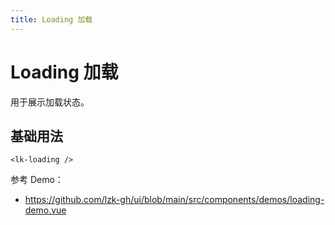 ```yaml
---
title: Loading 加载
---
```


# Loading 加载

用于展示加载状态。

## 基础用法

```vue
<lk-loading />
```

参考 Demo：
- https://github.com/lzk-gh/ui/blob/main/src/components/demos/loading-demo.vue
